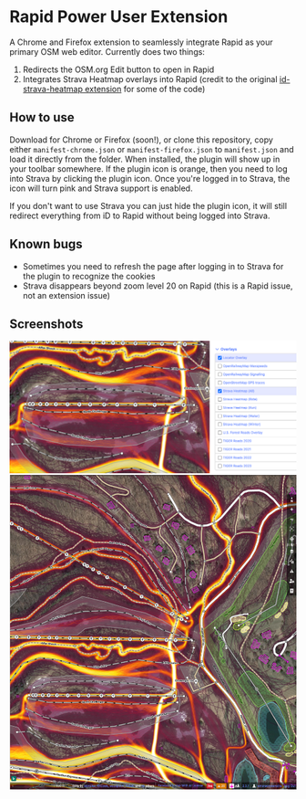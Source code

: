 # Rapid Power User Extension

A Chrome and Firefox extension to seamlessly integrate Rapid as your primary OSM web editor. Currently does two things:

1. Redirects the OSM.org Edit button to open in Rapid
2. Integrates Strava Heatmap overlays into Rapid (credit to the original [id-strava-heatmap extension](https://github.com/cmoffroad/id-strava-heatmap-extension) for some of the code)

## How to use
Download for Chrome or Firefox (soon!), or clone this repository, copy either `manifest-chrome.json` or `manifest-firefox.json` to `manifest.json` and load it directly from the folder. When installed, the plugin will show up in your toolbar somewhere. If the plugin icon is orange, then you need to log into Strava by clicking the plugin icon. Once you're logged in to Strava, the icon will turn pink and Strava support is enabled.

If you don't want to use Strava you can just hide the plugin icon, it will still redirect everything from iD to Rapid without being logged into Strava.

## Known bugs
- Sometimes you need to refresh the page after logging in to Strava for the plugin to recognize the cookies
- Strava disappears beyond zoom level 20 on Rapid (this is a Rapid issue, not an extension issue)

## Screenshots

![alt text](screenshots/overlay-list.png)
![alt text](screenshots/strava-screenshot.png)